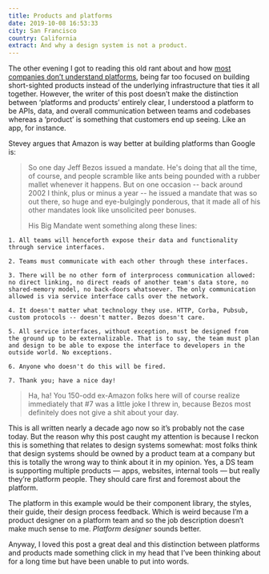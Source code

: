 ```yaml
---
title: Products and platforms
date: 2019-10-08 16:53:33
city: San Francisco
country: California
extract: And why a design system is not a product.
---
```


The other evening I got to reading this old rant about and how [most companies don’t understand platforms](https://gist.github.com/chitchcock/1281611), being far too focused on building short-sighted products instead of the underlying infrastructure that ties it all together. However, the writer of this post doesn’t make the distinction between ‘platforms and products’ entirely clear, I understood a platform to be APIs, data, and overall communication between teams and codebases whereas a ‘product’ is something that customers end up seeing. Like an app, for instance.

Stevey argues that Amazon is way better at building platforms than Google is:

> So one day Jeff Bezos issued a mandate. He's doing that all the time, of course, and people scramble like ants being pounded with a rubber mallet whenever it happens. But on one occasion -- back around 2002 I think, plus or minus a year -- he issued a mandate that was so out there, so huge and eye-bulgingly ponderous, that it made all of his other mandates look like unsolicited peer bonuses.
>
> His Big Mandate went something along these lines:

    1. All teams will henceforth expose their data and functionality through service interfaces.

    2. Teams must communicate with each other through these interfaces.

    3. There will be no other form of interprocess communication allowed: no direct linking, no direct reads of another team's data store, no shared-memory model, no back-doors whatsoever. The only communication allowed is via service interface calls over the network.

    4. It doesn't matter what technology they use. HTTP, Corba, Pubsub, custom protocols -- doesn't matter. Bezos doesn't care.

    5. All service interfaces, without exception, must be designed from the ground up to be externalizable. That is to say, the team must plan and design to be able to expose the interface to developers in the outside world. No exceptions.

    6. Anyone who doesn't do this will be fired.

    7. Thank you; have a nice day!

> Ha, ha! You 150-odd ex-Amazon folks here will of course realize immediately that #7 was a little joke I threw in, because Bezos most definitely does not give a shit about your day.

This is all written nearly a decade ago now so it’s probably not the case today. But the reason why this post caught my attention is because I reckon this is something that relates to design systems somewhat: most folks think that design systems should be owned by a product team at a company but this is totally the wrong way to think about it in my opinion. Yes, a DS team is supporting multiple products — apps, websites, internal tools — but really they’re platform people. They should care first and foremost about the platform.

The platform in this example would be their component library, the styles, their guide, their design process feedback. Which is weird because I’m a product designer on a platform team and so the job description doesn’t make much sense to me. _Platform designer_ sounds better.

Anyway, I loved this post a great deal and this distinction between platforms and products made something click in my head that I’ve been thinking about for a long time but have been unable to put into words.
